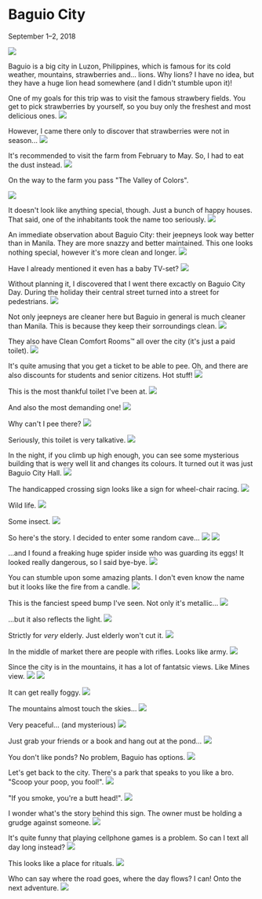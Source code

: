 Baguio City
===========

<time datetime="2018-09-01">September 1&ndash;2, 2018</time>

<img src="https://imgur.com/uGRuit0.jpg">

Baguio is a big city in Luzon, Philippines, which is famous for its cold
weather, mountains, strawberries and... lions. Why lions? I have no idea, but
they have a huge lion head somewhere (and I didn't stumble upon it)!

One of my goals for this trip was to visit the famous strawbery fields. You get
to pick strawberries by yourself, so you buy only the freshest and most
delicious ones.
<img src="https://imgur.com/KGf1JrE.jpg">

However, I came there only to discover that strawberries were not in season...
<img src="https://imgur.com/v9hkR9N.jpg">

It's recommended to visit the farm from February to May. So, I had to eat the
dust instead.
<img src="https://imgur.com/ff4j93C.jpg">

On the way to the farm you pass "The Valley of Colors".

<img src="https://imgur.com/u4Ulgou.jpg">

It doesn't look like anything special, though. Just a bunch of happy
houses. That said, one of the inhabitants took the name too seriously.
<img src="https://imgur.com/GKJgbSh.jpg">

An immediate observation about Baguio City: their jeepneys look way better than
in Manila. They are more snazzy and better maintained. This one looks nothing
special, however it's more clean and longer.
<img src="https://imgur.com/Y6Fhnk3.jpg">

Have I already mentioned it even has a baby TV-set?
<img src="https://imgur.com/pG9VE2k.jpg">

Without planning it, I discovered that I went there excactly on Baguio City
Day. During the holiday their central street turned into a street for
pedestrians.
<img src="https://imgur.com/eY7K98D.jpg">

Not only jeepneys are cleaner here but Baguio in general is much cleaner than
Manila. This is because they keep their sorroundings clean.
<img src="https://imgur.com/0LzN2gt.jpg">

They also have Clean Comfort Rooms™ all over the city (it's just a paid toilet).
<img src="https://imgur.com/M9izu4S.jpg">

It's quite amusing that you get a ticket to be able to pee. Oh, and there are
also discounts for students and senior citizens. Hot stuff!
<img src="https://imgur.com/RvgrDns.jpg">

This is the most thankful toilet I've been at.
<img src="https://imgur.com/2qkeuOC.jpg">

And also the most demanding one!
<img src="https://imgur.com/d057DwL.jpg">

Why can't I pee there?
<img src="https://imgur.com/Q4NK36E.jpg">

Seriously, this toilet is very talkative.
<img src="https://imgur.com/j4wAK3J.jpg">

In the night, if you climb up high enough, you can see some mysterious building
that is wery well lit and changes its colours. It turned out it was just Baguio
City Hall.
<img src="https://imgur.com/rENUdQC.jpg">

The handicapped crossing sign looks like a sign for wheel-chair racing.
<img src="https://imgur.com/bb8hU4M.jpg">

Wild life.
<img src="https://imgur.com/n0hf8hN.jpg">

Some insect.
<img src="https://imgur.com/gJzenMY.jpg">

So here's the story. I decided to enter some random cave...
<img src="https://imgur.com/b1NAwtt.jpg">
<img src="https://imgur.com/0JxnjOV.jpg">

...and I found a freaking huge spider inside who was guarding its eggs! It
looked really dangerous, so I said bye-bye.
<img src="https://imgur.com/lVxokdk.jpg">

You can stumble upon some amazing plants. I don't even know the name but it
looks like the fire from a candle.
<img src="https://imgur.com/re1Deju.jpg">

This is the fanciest speed bump I've seen. Not only it's metallic...
<img src="https://imgur.com/EAmgymw.jpg">

...but it also reflects the light.
<img src="https://imgur.com/NHJuEvB.jpg">

Strictly for *very* elderly. Just elderly won't cut it.
<img src="https://imgur.com/kF0rmr7.jpg">

In the middle of market there are people with rifles. Looks like army.
<img src="https://imgur.com/3EjFtFs.jpg">

Since the city is in the mountains, it has a lot of fantatsic views. Like Mines
view.
<img src="https://imgur.com/vyohFJ6.jpg">
<img src="https://imgur.com/Pnz6QbV.jpg">

It can get really foggy.
<img src="https://imgur.com/eomGAbK.jpg">

The mountains almost touch the skies...
<img src="https://imgur.com/CrGkmGa.jpg">

Very peaceful... (and mysterious)
<img src="https://imgur.com/kMMNxGl.jpg">

Just grab your friends or a book and hang out at the pond...
<img src="https://imgur.com/ffbRhI2.jpg">

You don't like ponds? No problem, Baguio has options.
<img src="https://imgur.com/M3yYWUR.jpg">

Let's get back to the city. There's a park that speaks to you like a bro.
"Scoop your poop, you fool!".
<img src="https://imgur.com/URrvjGj.jpg">

"If you smoke, you're a butt head!".
<img src="https://imgur.com/KwwYV1Q.jpg">

I wonder what's the story behind this sign. The owner must be holding a grudge
against someone.
<img src="https://imgur.com/VzdOsrb.jpg">

It's quite funny that playing cellphone games is a problem. So can I text all
day long instead?
<img src="https://imgur.com/Umpjyoy.jpg">

This looks like a place for rituals.
<img src="https://imgur.com/apAyamZ.jpg">

Who can say where the road goes, where the day flows? I can! Onto the next
adventure.
<img src="https://imgur.com/TeAsZJL.jpg">
